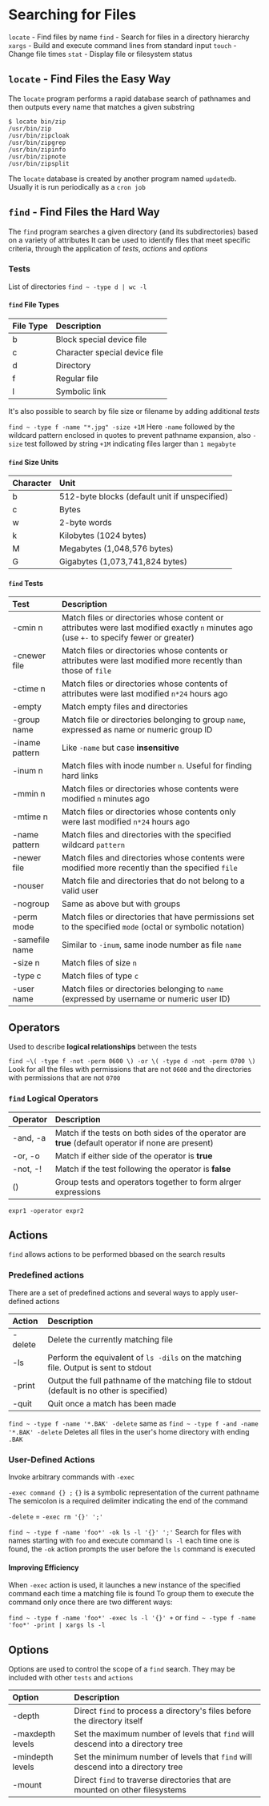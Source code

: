 # Searching for Files

`locate` - Find files by name
`find` - Search for files in a directory hierarchy
`xargs` - Build and execute command lines from standard input
`touch` - Change file times
`stat` - Display file or filesystem status

## `locate` - Find Files the Easy Way

The `locate` program performs a rapid database search of pathnames and then outputs every name that matches a given substring

```shell
$ locate bin/zip
/usr/bin/zip
/usr/bin/zipcloak
/usr/bin/zipgrep
/usr/bin/zipinfo
/usr/bin/zipnote
/usr/bin/zipsplit
```

The `locate` database is created by another program named `updatedb`. Usually it is run periodically as a `cron job`

## `find` - Find Files the Hard Way

The `find` program searches a given directory (and its subdirectories) based on a variety of attributes
It can be used to identify files that meet specific criteria, through the application of *tests*, *actions* and *options*

### Tests

List of directories
`find ~ -type d | wc -l`

#### `find` File Types

| File Type | Description |
|:----------|:------------|
| b | Block special device file |
| c | Character special device file |
| d | Directory |
| f | Regular file |
| l | Symbolic link |

It's also possible to search by file size or filename by adding additional *tests*

`find ~ -type f -name "*.jpg" -size +1M`
Here `-name` followed by the wildcard pattern enclosed in quotes to prevent pathname expansion, also `-size` test followed by string `+1M` indicating files larger than `1 megabyte`

#### `find` Size Units

| Character | Unit |
|:----------|:-----|
| b | 512-byte blocks (default unit if unspecified) |
| c | Bytes |
| w | 2-byte words |
| k | Kilobytes (1024 bytes) |
| M | Megabytes (1,048,576 bytes) |
| G | Gigabytes (1,073,741,824 bytes) |

#### `find` Tests

| Test | Description |
|:-----|:------------|
| -cmin n | Match files or directories whose content or attributes were last modified exactly `n` minutes ago (use `+-` to specify fewer or greater) |
| -cnewer file | Match files or directories whose contents or attributes were last modified more recently than those of `file` |
| -ctime n | Match files or directories whose contents of attributes were last modified `n*24` hours ago |
| -empty | Match empty files and directories |
| -group name | Match file or directories belonging to group `name`, expressed as name or numeric group ID |
| -iname pattern | Like `-name` but case **insensitive** |
| -inum n | Match files with inode number `n`. Useful for finding hard links |
| -mmin n | Match files or directories whose contents were modified `n` minutes ago |
| -mtime n | Match files or directories whose contents only were last modified `n*24` hours ago |
| -name pattern | Match files and directories with the specified wildcard `pattern` |
| -newer file | Match files and directories whose contents were modified more recently than the specified `file` |
| -nouser | Match file and directories that do not belong to a valid user |
| -nogroup | Same as above but with groups |
| -perm mode | Match files or directories that have permissions set to the specified `mode` (octal or symbolic notation) |
| -samefile name | Similar to `-inum`, same inode number as file `name` |
| -size n | Match files of size `n` |
| -type c | Match files of type `c` |
| -user name | Match files or directories belonging to `name` (expressed by username or numeric user ID) |

## Operators

Used to describe **logical relationships** between the tests

`find ~\( -type f -not -perm 0600 \) -or \( -type d -not -perm 0700 \)`
Look for all the files with permissions that are not `0600` and the directories with permissions that are not `0700`

### `find` Logical Operators

| Operator | Description |
|:---------|:------------|
| -and, -a  | Match if the tests on both sides of the operator are **true** (default operator if none are present) |
| -or, -o   | Match if either side of the operator is **true** |
| -not, -!  | Match if the test following the operator is **false** |
| ()        | Group tests and operators together to form alrger expressions |

`expr1 -operator expr2`

## Actions

`find` allows actions to be performed bbased on the search results

### Predefined actions

There are a set of predefined actions and several ways to apply user-defined actions

| Action    | Description |
|:----------|:------------|
| -delete   | Delete the currently matching file |
| -ls       | Perform the equivalent of `ls -dils` on the matching file. Output is sent to stdout |
| -print    | Output the full pathname of the matching file to stdout (default is no other is specified) |
| -quit     | Quit once a match has been made |

`find ~ -type f -name '*.BAK' -delete`
same as
`find ~ -type f -and -name '*.BAK' -delete`
Deletes all files in the user's home directory with ending `.BAK`

### User-Defined Actions

Invoke arbitrary commands with `-exec`

`-exec command {} ;`
`{}` is a symbolic representation of the current pathname
The semicolon is a required delimiter indicating the end of the command

`-delete` = `-exec rm '{}' ';'`

`find ~ -type f -name 'foo*' -ok ls -l '{}' ';'`
Search for files with names starting with `foo` and execute command `ls -l` each time one is found, the `-ok` action prompts the user before the `ls` command is executed

#### Improving Efficiency

When `-exec` action is used, it launches a new instance of the specified command each time a matching file is found
To group them to execute the command only once there are two different ways:

`find ~ -type f -name 'foo*' -exec ls -l '{}' +`
or
`find ~ -type f -name 'foo*' -print | xargs ls -l`

## Options

Options are used to control the scope of a `find` search. They may be included with other `tests` and `actions`

| Option | Description |
|:-------|:------------|
| -depth | Direct `find` to process a directory's files before the directory itself |
| -maxdepth levels | Set the maximum number of levels that `find` will descend into a directory tree |
| -mindepth levels | Set the minimum number of levels that `find` will descend into a directory tree |
| -mount | Direct `find` to traverse directories that are mounted on other filesystems |
